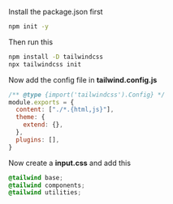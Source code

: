 Install the package.json first
```bash
npm init -y
```
Then run this
```bash
npm install -D tailwindcss
npx tailwindcss init
```
Now add the config file in **tailwind.config.js**
```js
/** @type {import('tailwindcss').Config} */
module.exports = {
  content: ["./*.{html,js}"],
  theme: {
    extend: {},
  },
  plugins: [],
}
```
Now create a **input.css** and add this
```css
@tailwind base;
@tailwind components;
@tailwind utilities;
```